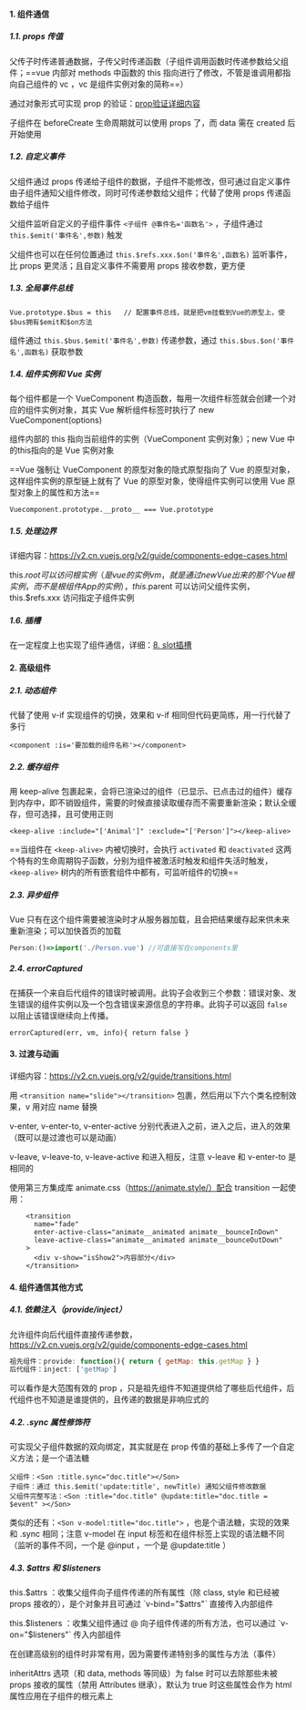 #### 1. 组件通信

##### 1.1. props 传值

父传子时传递普通数据，子传父时传递函数（子组件调用函数时传递参数给父组件；==vue 内部对 methods 中函数的 this 指向进行了修改，不管是谁调用都指向自己组件的 vc ，vc 是组件实例对象的简称==）

通过对象形式可实现 prop 的验证：[prop验证详细内容](https://v2.cn.vuejs.org/v2/guide/components-props.html#Prop-验证)

子组件在 beforeCreate 生命周期就可以使用 props 了，而 data 需在 created 后开始使用

##### 1.2. 自定义事件

父组件通过 props 传递给子组件的数据，子组件不能修改，但可通过自定义事件由子组件通知父组件修改，同时可传递参数给父组件；代替了使用 props 传递函数给子组件

父组件监听自定义的子组件事件 `<子组件 @事件名='函数名'>` ，子组件通过 `this.$emit('事件名',参数)` 触发

父组件也可以在任何位置通过 `this.$refs.xxx.$on('事件名',函数名)`  监听事件，比 props 更灵活；且自定义事件不需要用 props 接收参数，更方便

##### 1.3. 全局事件总线

```
Vue.prototype.$bus = this	// 配置事件总线，就是把vm挂载到Vue的原型上，使$bus拥有$emit和$on方法
```

组件通过 `this.$bus.$emit('事件名',参数)` 传递参数，通过 `this.$bus.$on('事件名',函数名)` 获取参数

##### 1.4. 组件实例和 Vue 实例

每个组件都是一个 VueComponent 构造函数，每用一次组件标签就会创建一个对应的组件实例对象，其实 Vue 解析组件标签时执行了 new VueComponent(options) 

组件内部的 this 指向当前组件的实例（VueComponent 实例对象）；new Vue 中的this指向的是 Vue 实例对象

==Vue 强制让 VueComponent 的原型对象的隐式原型指向了 Vue 的原型对象，这样组件实例的原型链上就有了 Vue 的原型对象，使得组件实例可以使用 Vue 原型对象上的属性和方法==

```
Vuecomponent.prototype.__proto__ === Vue.prototype
```

##### 1.5. 处理边界

详细内容：https://v2.cn.vuejs.org/v2/guide/components-edge-cases.html

this.$root 可以访问根实例（是 vue 的实例 vm ，就是通过 new Vue 出来的那个 Vue 根实例，而不是根组件 App的实例），this.$parent 可以访问父组件实例，this.$refs.xxx 访问指定子组件实例

##### 1.6. 插槽

在一定程度上也实现了组件通信，详细：[8. slot插槽](F:\github数据（note仓库）\前端笔记\基础学习\前端基础\3.vue\3.Vue脚手架.md)



#### 2. 高级组件

##### 2.1. 动态组件

代替了使用 v-if 实现组件的切换，效果和 v-if 相同但代码更简练，用一行代替了多行

```vue
<component :is='要加载的组件名称'></component>
```

##### 2.2. 缓存组件

用 keep-alive 包裹起来，会将已渲染过的组件（已显示、已点击过的组件）缓存到内存中，即不销毁组件，需要的时候直接读取缓存而不需要重新渲染；默认全缓存，但可选择，且可使用正则

```vue
<keep-alive :include="['Animal']" :exclude="['Person']"></keep-alive>
```

==当组件在 `<keep-alive>` 内被切换时，会执行 `activated` 和 `deactivated` 这两个特有的生命周期钩子函数，分别为组件被激活时触发和组件失活时触发， `<keep-alive>` 树内的所有嵌套组件中都有，可监听组件的切换==

##### 2.3. 异步组件

Vue 只有在这个组件需要被渲染时才从服务器加载，且会把结果缓存起来供未来重新渲染；可以加快首页的加载

```js
Person:()=>import('./Person.vue') //可直接写在components里
```

##### 2.4. errorCaptured

在捕获一个来自后代组件的错误时被调用。此钩子会收到三个参数：错误对象、发生错误的组件实例以及一个包含错误来源信息的字符串。此钩子可以返回 `false` 以阻止该错误继续向上传播。

```
errorCaptured(err, vm, info){ return false }
```



#### 3. 过渡与动画

详细内容：https://v2.cn.vuejs.org/v2/guide/transitions.html

用 `<transition name="slide"></transition>` 包裹，然后用以下六个类名控制效果，v 用对应 name 替换

v-enter, v-enter-to, v-enter-active 分别代表进入之前，进入之后，进入的效果（既可以是过渡也可以是动画）

v-leave, v-leave-to, v-leave-active 和进入相反，注意 v-leave 和 v-enter-to 是相同的

使用第三方集成库 animate.css（https://animate.style/）配合 transition 一起使用：

```vue
    <transition
      name="fade"
      enter-active-class="animate__animated animate__bounceInDown"
      leave-active-class="animate__animated animate__bounceOutDown"
    >
      <div v-show="isShow2">内容部分</div>
    </transition>
```



#### 4. 组件通信其他方式

##### 4.1. 依赖注入（provide/inject）

允许组件向后代组件直接传递参数，https://v2.cn.vuejs.org/v2/guide/components-edge-cases.html

```js
祖先组件：provide: function(){ return { getMap: this.getMap } }
后代组件：inject: ['getMap']
```

可以看作是大范围有效的  prop ，只是祖先组件不知道提供给了哪些后代组件，后代组件也不知道是谁提供的，且传递的数据是非响应式的

##### 4.2. .sync 属性修饰符

可实现父子组件数据的双向绑定，其实就是在 prop 传值的基础上多传了一个自定义方法；是一个语法糖

```vue
父组件：<Son :title.sync="doc.title"></Son>
子组件：通过 this.$emit('update:title', newTitle) 通知父组件修改数据
父组件完整写法：<Son :title="doc.title" @update:title="doc.title = $event" ></Son>
```

类似的还有：`<Son v-model:title="doc.title">` ，也是个语法糖，实现的效果和 .sync 相同；注意 v-model 在 input 标签和在组件标签上实现的语法糖不同（监听的事件不同，一个是 @input ，一个是 @update:title ）

##### 4.3. $attrs 和 $listeners

this.$attrs ：收集父组件向子组件传递的所有属性（除 class, style 和已经被 props 接收的），是个对象并且可通过 `v-bind="$attrs"` 直接传入内部组件

this.$listeners ：收集父组件通过 @ 向子组件传递的所有方法，也可以通过 `v-on="$listeners"` 传入内部组件

在创建高级别的组件时非常有用，因为需要传递特别多的属性与方法（事件）

inheritAttrs 选项（和 data, methods 等同级）为 false 时可以去除那些未被 props 接收的属性（禁用 Attributes 继承），默认为 true 时这些属性会作为 html 属性应用在子组件的根元素上





